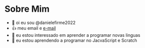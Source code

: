 # Sobre Mim


- 👋 oi eu sou @danielefirme2022
- :+1: meu email e [e-mail](iansadaniele@gmail.com)
- 👀 eu estou interessado em aprender a programar novas linguas
- 🌱 eu estou aprendendo a programar no JacvaScript e Scratch
